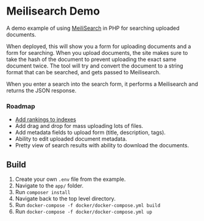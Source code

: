 # Meilisearch Demo
A demo example of using [MeiliSearch](https://github.com/meilisearch/MeiliSearch) in PHP for 
searching uploaded documents.

When deployed, this will show you a form for uploading documents and a form for searching. 
When you upload documents, the site makes sure to take the hash of the document to prevent uploading 
the exact same document twice. The tool will try and convert the document to a string format that 
can be searched, and gets passed to Meilisearch. 

When you enter a search into the search form, it performs a Meilisearch and returns the JSON response.


### Roadmap
* [Add rankings to indexes](https://docs.meilisearch.com/references/ranking_rules.html#get-ranking-rules)
* Add drag and drop for mass uploading lots of files.
* Add metadata fields to upload form (title, description, tags).
* Ability to edit uploaded document metadata.
* Pretty view of search results with ability to download the documents.


## Build
1. Create your own `.env` file from the example.
1. Navigate to the `app/` folder.
1. Run `composer install`
1. Navigate back to the top level directory.
1. Run `docker-compose -f docker/docker-compose.yml build`
1. Run `docker-compose -f docker/docker-compose.yml up`

